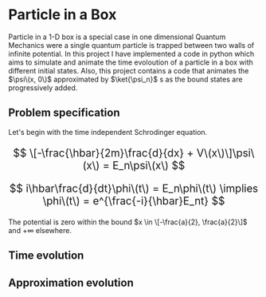 # Particle in a Box
Particle in a 1-D box is a special case in one dimensional Quantum Mechanics were a single quantum particle is trapped between two walls of infinite potential. In this project I have implemented a code in python which aims to simulate and animate the time evoloution of a particle in a box with different initial states.
Also, this project contains a code that animates the $\psi\(x, 0\)$ approximated by $\ket{\psi_n}$ s as the bound states are progressively added.

## Problem specification
Let's begin with the time independent Schrodinger equation.
<div class="equation-container">

$$
\[-\frac{\hbar}{2m}\frac{d}{dx} + V\(x\)\]\psi\(x\) = E_n\psi\(x\)
$$

$$
i\hbar\frac{d}{dt}\phi\(t\) = E_n\phi\(t\) \implies \phi\(t\) = e^{\frac{-i}{\hbar}E_nt}
$$
</div>
<style>
.equation-container {
    text-align: center; /* Centering the equations */
    font-size: 1.5em;   /* Adjusting the font size */
    margin: 20px 0;     /* Adding some margin */
</style>

The potential is zero within the bound $x \in \[-\frac{a}{2}, \frac{a}{2}\]$ and $+\infty$ elsewhere.
## Time evolution

## Approximation evolution
